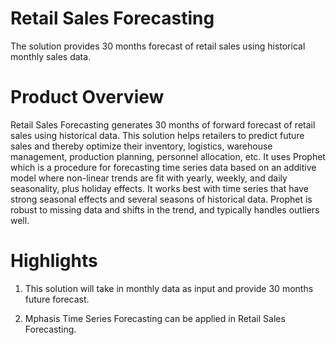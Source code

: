 # Retail Sales Forecasting
The solution provides 30 months forecast of retail sales using historical monthly sales data.

# Product Overview
Retail Sales Forecasting generates 30 months of forward forecast of retail sales using historical data. This solution helps retailers to predict future sales and thereby optimize their inventory, logistics, warehouse management, production planning, personnel allocation, etc.  It uses Prophet which is a procedure for forecasting time series data based on an additive model where non-linear trends are fit with yearly, weekly, and daily seasonality, plus holiday effects. It works best with time series that have strong seasonal effects and several seasons of historical data. Prophet is robust to missing data and shifts in the trend, and typically handles outliers well.

# Highlights
1. This solution will take in monthly data as input and provide 30 months future forecast. 

2. Mphasis Time Series Forecasting can be applied in Retail Sales Forecasting.


